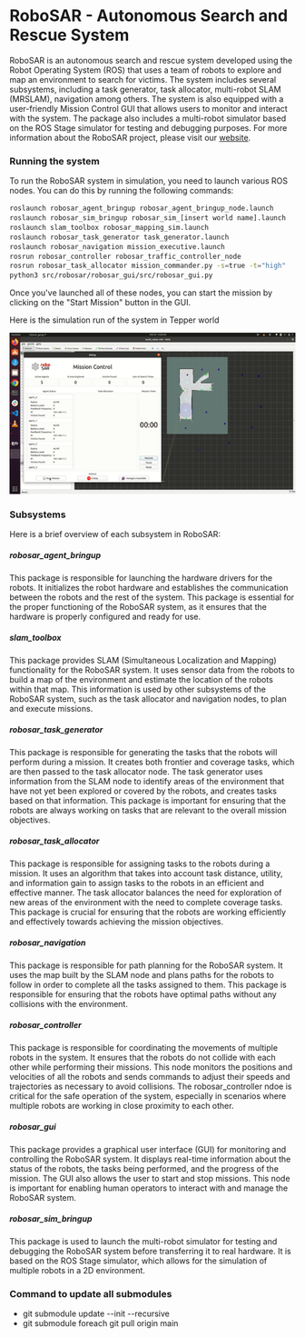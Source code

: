 # RoboSAR - Autonomous Search and Rescue System
RoboSAR is an autonomous search and rescue system developed using the Robot Operating System (ROS) that uses a team of robots to explore and map an environment to search for victims. The system includes several subsystems, including a task generator, task allocator, multi-robot SLAM (MRSLAM), navigation among others. The system is also equipped with a user-friendly Mission Control GUI that allows users to monitor and interact with the system. The package also includes a multi-robot simulator based on the ROS Stage simulator for testing and debugging purposes. For more information about the RoboSAR project, please visit our [website](https://mrsdprojects.ri.cmu.edu/2022teamf/).

### Running the system
To run the RoboSAR system in simulation, you need to launch various ROS nodes. You can do this by running the following commands:
```bash
roslaunch robosar_agent_bringup robosar_agent_bringup_node.launch
roslaunch robosar_sim_bringup robosar_sim_[insert world name].launch
roslaunch slam_toolbox robosar_mapping_sim.launch
roslaunch robosar_task_generator task_generator.launch
roslaunch robosar_navigation mission_executive.launch
rosrun robosar_controller robosar_traffic_controller_node
rosrun robosar_task_allocator mission_commander.py -s=true -t="high"
python3 src/robosar/robosar_gui/src/robosar_gui.py
```
Once you've launched all of these nodes, you can start the mission by clicking on the "Start Mission" button in the GUI.

Here is the simulation run of the system in Tepper world

![simulation_tepper](tepper_sim.gif)

### Subsystems
Here is a brief overview of each subsystem in RoboSAR:

##### robosar_agent_bringup
This package is responsible for launching the hardware drivers for the robots. It initializes the robot hardware and establishes the communication between the robots and the rest of the system. This package is essential for the proper functioning of the RoboSAR system, as it ensures that the hardware is properly configured and ready for use.

##### slam_toolbox
This package provides SLAM (Simultaneous Localization and Mapping) functionality for the RoboSAR system. It uses sensor data from the robots to build a map of the environment and estimate the location of the robots within that map. This information is used by other subsystems of the RoboSAR system, such as the task allocator and navigation nodes, to plan and execute missions.

##### robosar_task_generator
This package is responsible for generating the tasks that the robots will perform during a mission. It creates both frontier and coverage tasks, which are then passed to the task allocator node. The task generator uses information from the SLAM node to identify areas of the environment that have not yet been explored or covered by the robots, and creates tasks based on that information. This package is important for ensuring that the robots are always working on tasks that are relevant to the overall mission objectives.

##### robosar_task_allocator
This package is responsible for assigning tasks to the robots during a mission. It uses an algorithm that takes into account task distance, utility, and information gain to assign tasks to the robots in an efficient and effective manner. The task allocator balances the need for exploration of new areas of the environment with the need to complete coverage tasks. This package is crucial for ensuring that the robots are working efficiently and effectively towards achieving the mission objectives.

##### robosar_navigation
This package is responsible for path planning for the RoboSAR system. It uses the map built by the SLAM node and plans paths for the robots to follow in order to complete all the tasks assigned to them. This package is responsible for ensuring that the robots have optimal paths without any collisions with the environment.

##### robosar_controller
This package is responsible for coordinating the movements of multiple robots in the system. It ensures that the robots do not collide with each other while performing their missions. This node monitors the positions and velocities of all the robots and sends commands to adjust their speeds and trajectories as necessary to avoid collisions. The robosar_controller ndoe is critical for the safe operation of the system, especially in scenarios where multiple robots are working in close proximity to each other.

##### robosar_gui
This package provides a graphical user interface (GUI) for monitoring and controlling the RoboSAR system. It displays real-time information about the status of the robots, the tasks being performed, and the progress of the mission. The GUI also allows the user to start and stop missions. This node is important for enabling human operators to interact with and manage the RoboSAR system.

##### robosar_sim_bringup
This package is used to launch the multi-robot simulator for testing and debugging the RoboSAR system before transferring it to real hardware. It is based on the ROS Stage simulator, which allows for the simulation of multiple robots in a 2D environment.

### Command to update all submodules
* git submodule update --init --recursive
* git submodule foreach git pull origin main

